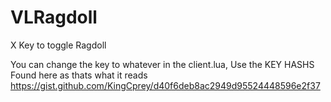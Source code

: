 # VLRagdoll

X Key to toggle Ragdoll

You can change the key to whatever in the client.lua, Use the KEY HASHS Found here as thats what it reads
https://gist.github.com/KingCprey/d40f6deb8ac2949d95524448596e2f37
